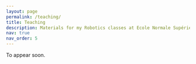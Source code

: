 ```yaml
---
layout: page
permalink: /teaching/
title: Teaching
description: Materials for my Robotics classes at Ecole Normale Supérieure.
nav: true
nav_order: 5
---
```



To appear soon.
